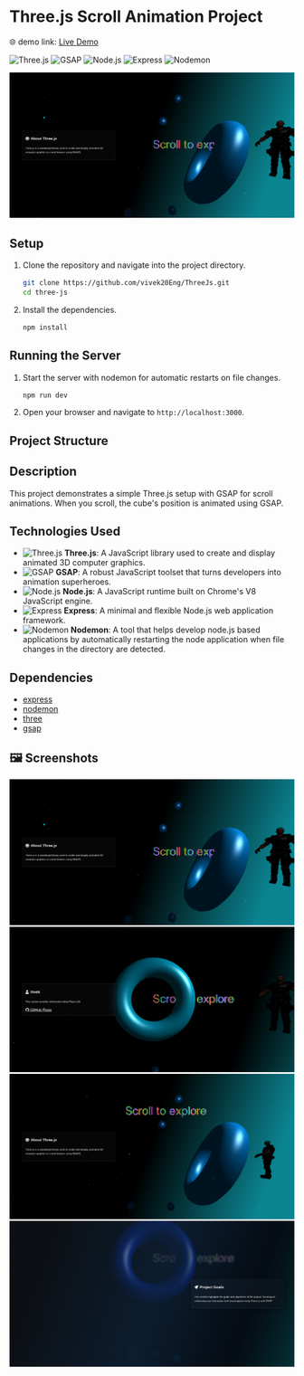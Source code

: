 

# Three.js Scroll Animation Project
🌐 demo link: [Live Demo](https://three-js-nu-liart.vercel.app/)

![Three.js](https://img.shields.io/badge/Three.js-%23323330.svg?style=for-the-badge&logo=three.js&logoColor=white)
![GSAP](https://img.shields.io/badge/GSAP-%2326A69A.svg?style=for-the-badge&logo=greensock&logoColor=white)
![Node.js](https://img.shields.io/badge/Node.js-%23339933.svg?style=for-the-badge&logo=node.js&logoColor=white)
![Express](https://img.shields.io/badge/Express-%23000000.svg?style=for-the-badge&logo=express&logoColor=white)
![Nodemon](https://img.shields.io/badge/Nodemon-%2376D04B.svg?style=for-the-badge&logo=nodemon&logoColor=white)

![Scrolling three js](screenshots/1.png) 

## Setup

1. Clone the repository and navigate into the project directory.
    ```sh
    git clone https://github.com/vivek20Eng/ThreeJs.git
    cd three-js
    ```

2. Install the dependencies.
    ```sh
    npm install
    ```

## Running the Server

1. Start the server with nodemon for automatic restarts on file changes.
    ```sh
    npm run dev
    ```

2. Open your browser and navigate to `http://localhost:3000`.

## Project Structure


## Description

This project demonstrates a simple Three.js setup with GSAP for scroll animations. When you scroll, the cube's position is animated using GSAP.

## Technologies Used

- ![Three.js](https://img.shields.io/badge/Three.js-%23323330.svg?style=for-the-badge&logo=three.js&logoColor=white) **Three.js**: A JavaScript library used to create and display animated 3D computer graphics.
- ![GSAP](https://img.shields.io/badge/GSAP-%2326A69A.svg?style=for-the-badge&logo=greensock&logoColor=white) **GSAP**: A robust JavaScript toolset that turns developers into animation superheroes.
- ![Node.js](https://img.shields.io/badge/Node.js-%23339933.svg?style=for-the-badge&logo=node.js&logoColor=white) **Node.js**: A JavaScript runtime built on Chrome's V8 JavaScript engine.
- ![Express](https://img.shields.io/badge/Express-%23000000.svg?style=for-the-badge&logo=express&logoColor=white) **Express**: A minimal and flexible Node.js web application framework.
- ![Nodemon](https://img.shields.io/badge/Nodemon-%2376D04B.svg?style=for-the-badge&logo=nodemon&logoColor=white) **Nodemon**: A tool that helps develop node.js based applications by automatically restarting the node application when file changes in the directory are detected.

## Dependencies

- [express](https://www.npmjs.com/package/express)
- [nodemon](https://www.npmjs.com/package/nodemon)
- [three](https://www.npmjs.com/package/three)
- [gsap](https://www.npmjs.com/package/gsap)

## 🖼️ Screenshots

![Scrolling Window Animation](screenshots/1.png) 
![Scrolling Window Animation](screenshots/2.png) 
![Scrolling Window Animation](screenshots/3.png) 
![Scrolling Window Animation](screenshots/4.png) 
